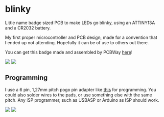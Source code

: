 # blinky
Little name badge sized PCB to make LEDs go blinky, using an ATTINY13A and a CR2032 battery.  

My first proper microcontroller and PCB design, made for a convention that I ended up not attending. Hopefully it can be of use to others out there.  

You can get this badge made and assembled by PCBWay [here](https://www.pcbway.com/project/shareproject/blink_y_badge_168d32d1.html)!

![](https://github.com/eepykami/blinky-badge/blob/main/pics/1.gif?raw=true)
![](https://github.com/eepykami/blinky-badge/blob/main/pics/2.jpg?raw=true)

## Programming

I use a 6 pin, 1,27mm pitch pogo pin adapter like [this](https://pl.aliexpress.com/item/1005005732753061.html) for programming. You could also solder wires to the pads, or use something else with the same pitch. Any ISP programmer, such as USBASP or Arduino as ISP should work.  

![](https://github.com/eepykami/blinky-badge/blob/main/pics/4.jpg?raw=true)
![](https://github.com/eepykami/blinky-badge/blob/main/pics/5.png?raw=true)
